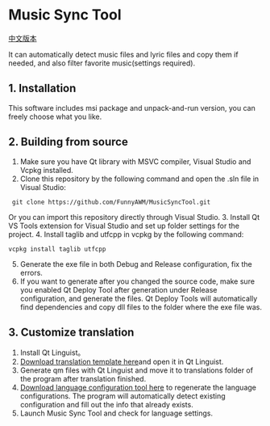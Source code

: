 # Music Sync Tool
[中文版本](README.md)

It can automatically detect music files and lyric files and copy them if needed, and also filter favorite music(settings required).
## 1. Installation
This software includes msi package and unpack-and-run version, you can freely choose what you like.
## 2. Building from source
1. Make sure you have Qt library with MSVC compiler, Visual Studio and Vcpkg installed.
2. Clone this repository by the following command and open the .sln file in Visual Studio:
```
 git clone https://github.com/FunnyAWM/MusicSyncTool.git
```
 Or you can import this repository directly through Visual Studio.
3. Install Qt VS Tools extension for Visual Studio and set up folder settings for the project.
4. Install taglib and utfcpp in vcpkg by the following command:
```
vcpkg install taglib utfcpp
```
5. Generate the exe file in both Debug and Release configuration, fix the errors.
6. If you want to generate after you changed the source code, make sure you enabled Qt Deploy Tool after generation under Release configuration, and generate the files. Qt Deploy Tools will automatically find dependencies and copy dll files to the folder where the exe file was.
## 3. Customize translation
1. Install Qt Linguist。
2. [Download translation template here](https://github.com/FunnyAWM/MusicSyncTool_files/raw/refs/heads/master/template.ts)and open it in Qt Linguist.
3. Generate qm files with Qt Linguist and move it to translations folder of the program after translation finished.
4. [Download language configuration tool here](https://github.com/FunnyAWM/MusicSyncTool_files/raw/refs/heads/master/Generator.7z) to regenerate the language configurations. The program will automatically detect existing configuration and fill out the info that already exists.
5. Launch Music Sync Tool and check for language settings.
